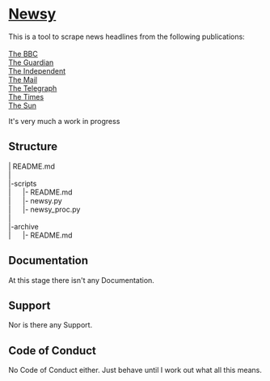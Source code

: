 [Newsy][]
===================

This is a tool to scrape news headlines from the following publications: <br />
<br />
[The BBC][] <br />
[The Guardian][] <br />
[The Independent][] <br />
[The Mail][] <br />
[The Telegraph][] <br />
[The Times][] <br />
[The Sun][] <br />


It's very much a work in progress

[Newsy]: https://github.com/trevordistance/newsy
[The BBC]: https://www.bbc.co.uk/news
[The Times]: https://www.thetimes.co.uk/
[The Guardian]: https://www.theguardian.com/uk/
[The Mail]: https://www.dailymail.co.uk/home/index.html
[The Telegraph]: https://www.telegraph.co.uk/
[The Independent]: https://www.independent.co.uk/
[The Sun]: https://www.thesun.co.uk/news

Structure
---------

| README.md <br />
| <br />
|-scripts <br />
|&nbsp;&nbsp;&nbsp;&nbsp;&nbsp;&nbsp;|- README.md <br />
|&nbsp;&nbsp;&nbsp;&nbsp;&nbsp;&nbsp;|- newsy.py <br />
|&nbsp;&nbsp;&nbsp;&nbsp;&nbsp;&nbsp;|- newsy_proc.py <br />
| <br />
|-archive <br />
|&nbsp;&nbsp;&nbsp;&nbsp;&nbsp;&nbsp;|- README.md <br />

Documentation
-------------

At this stage there isn't any Documentation.

Support
-------

Nor is there any Support.

Code of Conduct
---------------

No Code of Conduct either.  Just behave until I work out what all this means.
